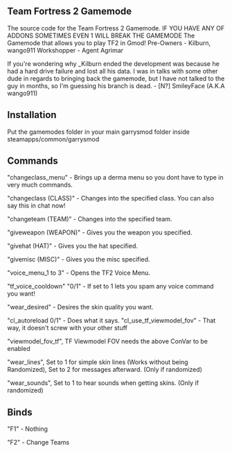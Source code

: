 ## Team Fortress 2 Gamemode
The source code for the Team Fortress 2 Gamemode.
IF YOU HAVE ANY OF ADDONS SOMETIMES EVEN 1 WILL BREAK THE GAMEMODE
The Gamemode that allows you to play TF2 in Gmod!
Pre-Owners - Kilburn, wango911 
Workshopper - Agent Agrimar

If you're wondering why _Kilburn ended the development was because he had a hard drive failure and lost all his data. I was in talks with some other dude in regards to bringing back the gamemode, but I have not talked to the guy in months, so I'm guessing his branch is dead. - [N?] SmileyFace (A.K.A wango911)
## Installation

Put the gamemodes folder in your main garrysmod folder inside steamapps/common/garrysmod

## Commands

"changeclass_menu" - Brings up a derma menu so you dont have to type in very much commands.

"changeclass (CLASS)" - Changes into the specified class. You can also say this in chat now!  

"changeteam (TEAM)" - Changes into the specified team.

"giveweapon (WEAPON)" - Gives you the weapon you specified.  

"givehat (HAT)" - Gives you the hat specified.

"givemisc (MISC)" - Gives you the misc specified.

"voice_menu_1 to 3" - Opens the TF2 Voice Menu.  

"tf_voice_cooldown" "0/1" - If set to 1 lets you spam any voice command you want!

"wear_desired" - Desires the skin quality you want.  

"cl_autoreload 0/1" - Does what it says.  "cl_use_tf_viewmodel_fov" - That way, it doesn't screw with your other stuff

"viewmodel_fov_tf", TF Viewmodel FOV needs the above ConVar to be enabled

"wear_lines", Set to 1 for simple skin lines (Works without being Randomized), Set to 2 for messages afterward. (Only if randomized)

"wear_sounds", Set to 1 to hear sounds when getting skins. (Only if randomized)

## Binds

"F1" - Nothing

"F2" - Change Teams
